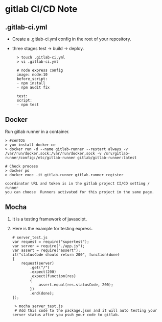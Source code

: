 gitlab CI/CD Note
================

.gitlab-ci.yml
--------------
* Create a .gitlab-ci.yml config in the  root  of your repository. 
* three stages test -> build -> deploy.
    
        > touch .gitlab-ci.yml
        > vi .gitlab-ci.yml

        # node express config  
        image: node:10
        before_script:
        - npm install
        - npm audit fix

        test:
        script:
        - npm test



Docker
--------------
Run gitlab runner in a container.

    > #centOS
    > yum install docker-ce
    > docker run -d --name gitlab-runner --restart always -v /var/run/docker.sock:/var/run/docker.sock -v /srv/gitlab-runner/config:/etc/gitlab-runner gitlab/gitlab-runner:latest
    
    # Check process
    > docker ps
    > docker exec -it gitlab-runner gitlab-runner register 

    coordinator URL and token is in the gitlab project CI/CD setting / runner
    you can choose  Runners activated for this project in the same page.

Mocha 
--------------
1. It is a testing framework of javascipt.

2. Here is the example for testing express.
    ```
    # server_test.js
    var request = require("supertest");
    var server = require("./app.js");
    var assert = require("assert");
    it("statusCode should return 200", function(done)
    {
        request(server)
            .get("/")
            .expect(200)
            .expect(function(res)
            {
                assert.equal(res.statusCode, 200);
            })
            .end(done);
    });
    ```
        > mocha server_test.js 
        # Add this code to the package.json and it will auto testing your server status after you psuh your code to gitlab.
